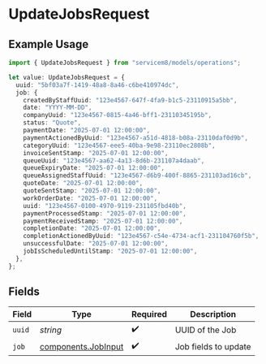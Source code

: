 # UpdateJobsRequest

## Example Usage

```typescript
import { UpdateJobsRequest } from "servicem8/models/operations";

let value: UpdateJobsRequest = {
  uuid: "5bf03a7f-1419-48a8-8a46-c6be410974dc",
  job: {
    createdByStaffUuid: "123e4567-647f-4fa9-b1c5-23110915a5bb",
    date: "YYYY-MM-DD",
    companyUuid: "123e4567-0815-4a46-bff1-23110345195b",
    status: "Quote",
    paymentDate: "2025-07-01 12:00:00",
    paymentActionedByUuid: "123e4567-a51d-4818-b08a-23110daf0d9b",
    categoryUuid: "123e4567-eee5-40ba-9e98-23110ec2808b",
    invoiceSentStamp: "2025-07-01 12:00:00",
    queueUuid: "123e4567-aa62-4a13-8d6b-231107a4daab",
    queueExpiryDate: "2025-07-01 12:00:00",
    queueAssignedStaffUuid: "123e4567-d6b9-400f-8865-231103ad16cb",
    quoteDate: "2025-07-01 12:00:00",
    quoteSentStamp: "2025-07-01 12:00:00",
    workOrderDate: "2025-07-01 12:00:00",
    uuid: "123e4567-0100-4970-9119-231105fbd40b",
    paymentProcessedStamp: "2025-07-01 12:00:00",
    paymentReceivedStamp: "2025-07-01 12:00:00",
    completionDate: "2025-07-01 12:00:00",
    completionActionedByUuid: "123e4567-c54e-4734-acf1-231104760f5b",
    unsuccessfulDate: "2025-07-01 12:00:00",
    jobIsScheduledUntilStamp: "2025-07-01 12:00:00",
  },
};
```

## Fields

| Field                                                      | Type                                                       | Required                                                   | Description                                                |
| ---------------------------------------------------------- | ---------------------------------------------------------- | ---------------------------------------------------------- | ---------------------------------------------------------- |
| `uuid`                                                     | *string*                                                   | :heavy_check_mark:                                         | UUID of the Job                                            |
| `job`                                                      | [components.JobInput](../../models/components/jobinput.md) | :heavy_check_mark:                                         | Job fields to update                                       |